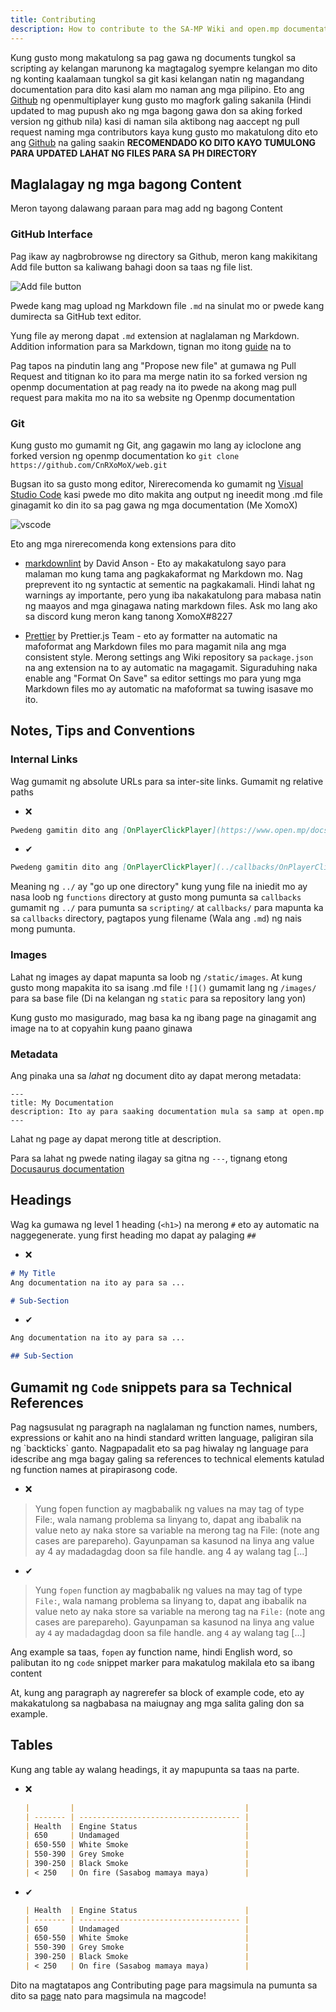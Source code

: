```yaml
---
title: Contributing
description: How to contribute to the SA-MP Wiki and open.mp documentation for PH.
---
```


Kung gusto mong makatulong sa pag gawa ng documents tungkol sa scripting ay kelangan marunong ka magtagalog syempre kelangan mo dito ng konting kaalamaan tungkol sa git kasi kelangan natin ng magandang documentation para dito kasi alam mo naman ang mga pilipino. Eto ang [Github](https://github.com/openmultiplayer/web) ng openmultiplayer kung gusto mo magfork galing sakanila (Hindi updated to mag pupush ako ng mga bagong gawa don sa aking forked version ng github nila) kasi di naman sila aktibong nag aaccept ng pull request naming mga contributors kaya kung gusto mo makatulong dito eto ang [Github](https://github.com/CnRXoMoX/web) na galing saakin **RECOMENDADO KO DITO KAYO TUMULONG PARA UPDATED LAHAT NG FILES PARA SA PH DIRECTORY**

## Maglalagay ng mga bagong Content

Meron tayong dalawang paraan para mag add ng bagong Content

### GitHub Interface

Pag ikaw ay nagbrobrowse ng directory sa Github, meron kang makikitang Add file button sa kaliwang bahagi doon sa taas ng file list.

![Add file button](/images/contributing/add-new-file.png)

Pwede kang mag upload ng Markdown file `.md` na sinulat mo or pwede kang dumirecta sa GitHub text editor.

Yung file ay merong dapat `.md` extension at naglalaman ng Markdown. Addition information para sa  Markdown, tignan mo itong [guide](https://guides.github.com/features/mastering-markdown/) na to

Pag tapos na pindutin lang ang "Propose new file" at gumawa ng Pull Request and titignan ko ito para ma merge natin ito sa forked version ng openmp documentation at pag ready na ito pwede na akong mag pull request para makita mo na ito sa website ng Openmp documentation

### Git

Kung gusto mo gumamit ng Git, ang gagawin mo lang ay icloclone ang forked version ng openmp documentation ko
`git clone https://github.com/CnRXoMoX/web.git`

Bugsan ito sa gusto mong editor, Nirerecomenda ko gumamit ng [Visual Studio Code](https://code.visualstudio.com/) kasi pwede mo dito makita ang output ng ineedit mong .md file ginagamit ko din ito sa pag gawa ng mga documentation (Me XomoX)

![vscode](/images/contributing/vscode.png)

Eto ang mga nirerecomenda kong extensions para dito

* [markdownlint](https://marketplace.visualstudio.com/items?itemName=DavidAnson.vscode-markdownlint) by David Anson - Eto ay makakatulong sayo para malaman mo kung tama ang pagkakaformat ng Markdown mo. Nag preprevent ito ng syntactic at sementic na pagkakamali. Hindi lahat ng warnings ay importante, pero yung iba nakakatulong para mabasa natin ng maayos and mga ginagawa nating markdown files. Ask mo lang ako sa discord kung meron kang tanong XomoX#8227

* [Prettier]() by Prettier.js Team - eto ay formatter na automatic na mafoformat ang Markdown files mo para magamit nila ang mga consistent style. Merong settings ang Wiki repository sa `package.json` na ang extension na to ay automatic na magagamit. Siguraduhing naka enable ang "Format On Save" sa editor settings mo para yung mga Markdown files mo ay automatic na mafoformat sa tuwing isasave mo ito.

## Notes, Tips and Conventions

### Internal Links

Wag gumamit ng absolute URLs para sa inter-site links. Gumamit ng relative paths

- ❌

 ```md
 Pwedeng gamitin dito ang [OnPlayerClickPlayer](https://www.open.mp/docs/scripting/callbacks/OnPlayerClickPlayer)
 ```

- ✔

 ```md
 Pwedeng gamitin dito ang [OnPlayerClickPlayer](../callbacks/OnPlayerClickPlayer)
 ```

Meaning ng `../` ay "go up one directory" kung yung file na iniedit mo ay nasa loob ng `functions` directory at gusto mong pumunta sa `callbacks` gumamit ng `../` para pumunta sa `scripting/` at `callbacks/` para mapunta ka sa `callbacks` directory, pagtapos yung filename (Wala ang `.md`) ng nais mong pumunta.

### Images

Lahat ng images ay dapat mapunta sa loob ng `/static/images`. At kung gusto mong mapakita ito sa isang .md file `![]()` gumamit lang ng `/images/` para sa base file (Di na kelangan ng `static` para sa repository lang yon)

Kung gusto mo masigurado, mag basa ka ng ibang page na ginagamit ang image na to at copyahin kung paano ginawa

### Metadata

Ang pinaka una sa *lahat* ng document dito ay dapat merong metadata:

```mdx
---
title: My Documentation
description: Ito ay para saaking documentation mula sa samp at open.mp
---
```

Lahat ng page ay dapat merong title at description.

Para sa lahat ng pwede nating ilagay sa gitna ng `---`, tignang etong [Docusaurus documentation](https://v2.docusaurus.io/docs/markdown-features/#markdown-headers)

## Headings

Wag ka gumawa ng level 1 heading (`<h1>`) na merong `#` eto ay automatic na naggegenerate. yung first heading mo dapat ay palaging `##`

- ❌

 ```md
 # My Title
 Ang documentation na ito ay para sa ...

 # Sub-Section
 ```

- ✔

 ```md
 Ang documentation na ito ay para sa ...

 ## Sub-Section
 ```

## Gumamit ng `Code` snippets para sa Technical References

Pag nagsusulat ng paragraph na naglalaman ng function names, numbers, expressions or kahit ano na hindi standard written language, paligiran sila ng \`backticks\` ganto. Nagpapadalit eto sa pag hiwalay ng language para idescribe ang mga bagay galing sa references to technical elements katulad ng function names at pirapirasong code.

- ❌

 > Yung fopen function ay magbabalik ng values na may tag of type File:, wala namang problema sa linyang to, dapat ang ibabalik na value neto ay naka store sa variable na merong tag na File: (note ang cases are parepareho). Gayunpaman sa kasunod na linya ang value ay 4 ay madadagdag doon sa file handle. ang 4 ay walang tag [...]

- ✔

 > Yung `fopen` function ay magbabalik ng values na may tag of type `File:`, wala namang problema sa linyang to, dapat ang ibabalik na value neto ay naka store sa variable na merong tag na `File:` (note ang cases are parepareho). Gayunpaman sa kasunod na linya ang value ay `4` ay madadagdag doon sa file handle. ang `4` ay walang tag [...]

Ang example sa taas, `fopen` ay function name, hindi English word, so palibutan ito ng `code` snippet marker para makatulog makilala eto sa ibang content

At, kung ang paragraph ay nagrerefer sa block of example code, eto ay makakatulong sa nagbabasa na maiugnay ang mga salita galing don sa example.

## Tables

Kung ang table ay walang headings, it ay mapupunta sa taas na parte.

- ❌

  ```md
  |         |                                      |
  | ------- | ------------------------------------ |
  | Health  | Engine Status                        |
  | 650     | Undamaged                            |
  | 650-550 | White Smoke                          |
  | 550-390 | Grey Smoke                           |
  | 390-250 | Black Smoke                          |
  | < 250   | On fire (Sasabog mamaya maya)        |
  ```

- ✔

  ```md
  | Health  | Engine Status                        |
  | ------- | ------------------------------------ |
  | 650     | Undamaged                            |
  | 650-550 | White Smoke                          |
  | 550-390 | Grey Smoke                           |
  | 390-250 | Black Smoke                          |
  | < 250   | On fire (Sasabog mamaya maya)        |
  ```

Dito na magtatapos ang Contributing page para magsimula na pumunta sa dito sa [page](../Language) nato para magsimula na magcode!
